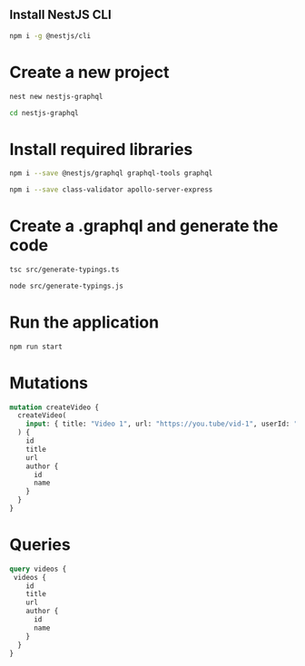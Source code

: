 ## Install NestJS CLI

```bash
npm i -g @nestjs/cli
```

# Create a new project

```bash
nest new nestjs-graphql

cd nestjs-graphql
```


# Install required libraries

```bash
npm i --save @nestjs/graphql graphql-tools graphql

npm i --save class-validator apollo-server-express
```

# Create a .graphql and generate the code

```bash
tsc src/generate-typings.ts

node src/generate-typings.js
```

# Run the application

```bash
npm run start
```



# Mutations

```graphql
mutation createVideo {
  createVideo(
    input: { title: "Video 1", url: "https://you.tube/vid-1", userId: "1" }
  ) {
    id
    title
    url
    author {
      id
      name
    }
  }
}
```

# Queries

```graphql
query videos {
 videos {    
    id
    title
    url
    author {
      id
      name
    }
  }
}
```
